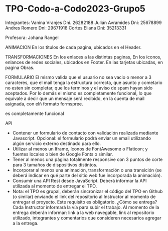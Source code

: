 # TPO-Codo-a-Codo2023-Grupo5

Integrantes: 
Vanina Vranjes    Dni. 26282188
Julián Avramides  Dni: 25678899
Andres Romero     Dni: 29671918
Cortes Eliana     Dni: 35213331

Profesora:
Johana Rangel

ANIMACION
En los titulos de cada pagina, ubicados en el Header.

TRANSFORMACIONES
En los enlaces a las distintas paginas,
En los iconos, enlances de redes sociales, ubicados en Footer.
En las tarjetas ubicadas, en pagina Obras.

FORMULARIO
El mismo valida que el usuario no sea vacio o menor a 3 caracteres, 
que el mail tenga la estructura correcta,
que asunto y cometario no esten sin completar,
que los terminos y el aviso de spam hayan sido aceptados.
Por lo demás el mismo es completamente funcional, 
lo que equivale a decir que un mensaje será recibido,
en la cuenta de mail asignada, con elñ formato formspree.


es completamente funcional


API





- Contener un formulario de contacto con validación realizada mediante Javascript.
Opcional: el formulario podrá enviar un email utilizando algún servicio externo
destinado para ello.
- Utilizar al menos un Iframe, íconos de FontAwesome o Flaticon; y fuentes locales o
bien de Google Fonts o similar.
- Tener al menos una página totalmente responsive con 3 puntos de corte para 3
tamaños de dispositivos distintos.
- Incorporar al menos una animación, transformación o una transición (se deberá
indicar en qué parte del sitio web fue incorporada la animación).
- Consumir una API Rest desde JavaScript. Deberá informar la API utilizada al
momento de entregar el TPO.
- Nota: el TPO es grupal, deberán sincronizar el código del TPO en Github (o similar)
enviando el link del repositorio al Instructor al momento de entregar el proyecto.
Este requisito es obligatorio. 
¿Cómo se entrega?
Cada Instructor informará la vía para subir el trabajo. Al momento de la entrega deberán
informar: link a la web navegable, link al repositorio utilizado, integrantes y comentarios que
consideren necesarios agregar a la entrega.
